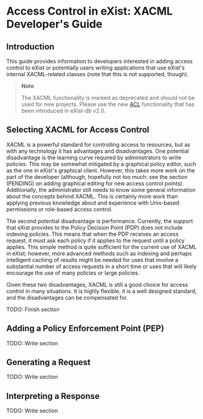 # Access Control in eXist: XACML Developer's Guide

## Introduction

This guide provides information to developers interested in adding access control to eXist or potentially users writing applications that use eXist's internal XACML-related classes (note that this is not supported, though).

> **Note**
>
> The XACML functionality is marked as deprecated and should not be used for new projects. Please use the new [ACL](security.md#ACLs) functionality that has been introduced in eXist-db v2.0.

## Selecting XACML for Access Control

XACML is a powerful standard for controlling access to resources, but as with any technology it has advantages and disadvantages. One potential disadvantage is the learning curve required by administrators to write policies. This may be somewhat mitigated by a graphical policy editor, such as the one in eXist's graphical client. However, this takes more work on the part of the developer (although, hopefully not too much: see the section (PENDING) on adding graphical editing for new access control points). Additionally, the administrator still needs to know some general information about the concepts behind XACML. This is certainly more work than applying previous knowledge about and experience with Unix-based permissions or role-based access control.

The second potential disadvantage is performance. Currently, the support that eXist provides to the Policy Decision Point (PDP) does not include indexing policies. This means that when the PDP receives an access request, it must ask each policy if it applies to the request until a policy applies. This simple method is quite sufficient for the current use of XACML in eXist; however, more advanced methods such as indexing and perhaps intelligent caching of results might be needed for uses that involve a substantial number of access requests in a short time or uses that will likely encourage the use of many policies or large policies.

Given these two disadvantages, XACML is still a good choice for access control in many situations. It is highly flexible, it is a well designed standard, and the disadvantages can be compensated for.

TODO: Finish section

## Adding a Policy Enforcement Point (PEP)

TODO: Write section

## Generating a Request

TODO: Write section

## Interpreting a Response

TODO: Write section
